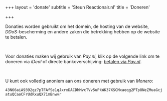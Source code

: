 +++
layout = 'donate'
subtitle = 'Steun Reactionair.nl'
title = 'Doneren'

+++

<div id="misc">
	<p>Donaties worden gebruikt om het domein, de hosting van de website, <i>DDoS</i>-bescherming en andere zaken die betrekking hebben op de website te betalen.</p><br>
	<p>Voor donaties maken wij gebruik van <i>Pay.nl</i>, klik op de volgende link om te doneren via <i>iDeal</i> of directe bankoverschijving: <a href="https://www.pay.nl/doneren/SL-4112-4092/0Lcf54a/?amount=1000&amount_min=200">betalen via <i>Pay.nl</i></a>.</p><br>
	<p>U kunt ook volledig anoniem aan ons doneren met gebruik van <i>Monero</i>:</p>
	<code>43N66aiA9392qz7pTFAfSe1qJxrxDACDhMvcTVv5uPkWK37XSCMxaeqg2PTp8NeZMuaGcjatuQCaoCFrUdRxuQX71mBnwvr</code>
</div>
